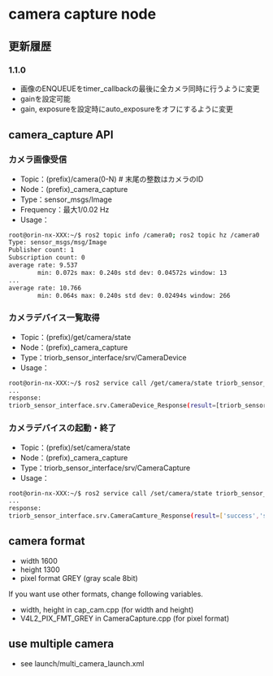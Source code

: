# camera capture node

## 更新履歴
### 1.1.0
- 画像のENQUEUEをtimer_callbackの最後に全カメラ同時に行うように変更
- gainを設定可能
- gain, exposureを設定時にauto_exposureをオフにするように変更

## camera_capture API
### カメラ画像受信
- Topic：(prefix)/camera(0-N) # 末尾の整数はカメラのID
- Node：(prefix)_camera_capture
- Type：sensor_msgs/Image
- Frequency：最大1/0.02 Hz
- Usage：
```bash
root@orin-nx-XXX:~/$ ros2 topic info /camera0; ros2 topic hz /camera0
Type: sensor_msgs/msg/Image
Publisher count: 1
Subscription count: 0
average rate: 9.537
        min: 0.072s max: 0.240s std dev: 0.04572s window: 13
...
average rate: 10.766
        min: 0.064s max: 0.240s std dev: 0.02494s window: 266
```

### カメラデバイス一覧取得
- Topic：(prefix)/get/camera/state
- Node：(prefix)_camera_capture
- Type：triorb_sensor_interface/srv/CameraDevice
- Usage：
```bash
root@orin-nx-XXX:~/$ ros2 service call /get/camera/state triorb_sensor_interface/srv/CameraDevice
...
response:
triorb_sensor_interface.srv.CameraDevice_Response(result=[triorb_sensor_interface.msg.CameraDevice(device='/dev/video0', topic='/camera0', id='cam0', state='awake', rotation=0, exposure=800, gamma=1.0, timer=0.02), ...])
```

### カメラデバイスの起動・終了
- Topic：(prefix)/set/camera/state
- Node：(prefix)_camera_capture
- Type：triorb_sensor_interface/srv/CameraCapture
- Usage：
```bash
root@orin-nx-XXX:~/$ ros2 service call /set/camera/state triorb_sensor_interface/srv/CameraCapture '{request: [{device: /dev/video0, topic: /camera0, id: camera0, state: wakeup, rotation: 0, exposure: 500, gamma: 1.0, timer: 0.1}, {device: /dev/video2, topic: /camera1, id: camera1, state: wakeup, rotation: 0, exposure: 500, gamma: 1.0, timer: 0.1}]}'
...
response:
triorb_sensor_interface.srv.CameraCamture_Response(result=['success','success'])
```

## camera format
- width  1600
- height 1300
- pixel format GREY (gray scale 8bit)

If you want use other formats, change following variables.
- width, height in cap_cam.cpp (for width and height)
- V4L2_PIX_FMT_GREY in CameraCapture.cpp (for pixel format)

## use multiple camera
- see launch/multi_camera_launch.xml

